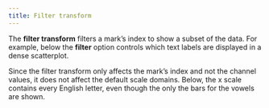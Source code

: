 ```yaml
---
title: Filter transform
---
```


The **filter transform** filters a mark’s index to show a subset of the data. For example, below the **filter** option controls which text labels are displayed in a dense scatterplot.

Since the filter transform only affects the mark’s index and not the channel values, it does not affect the default scale domains. Below, the x scale contains every English letter, even though the only the bars for the vowels are shown.
